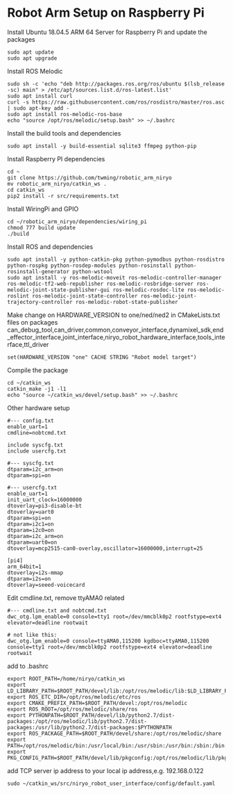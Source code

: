 # Robot Arm Setup on Raspberry Pi

Install Ubuntu 18.04.5 ARM 64 Server for Raspberry Pi and update the packages
```
sudo apt update
sudo apt upgrade
```
Install ROS Melodic
```
sudo sh -c 'echo "deb http://packages.ros.org/ros/ubuntu $(lsb_release -sc) main" > /etc/apt/sources.list.d/ros-latest.list'
sudo apt install curl 
curl -s https://raw.githubusercontent.com/ros/rosdistro/master/ros.asc | sudo apt-key add -
sudo apt install ros-melodic-ros-base
echo "source /opt/ros/melodic/setup.bash" >> ~/.bashrc
```
Install the build tools and dependencies
```
sudo apt install -y build-essential sqlite3 ffmpeg python-pip
```
Install Raspberry PI dependencies
```
cd ~
git clone https://github.com/twming/robotic_arm_niryo
mv robotic_arm_niryo/catkin_ws .
cd catkin_ws
pip2 install -r src/requirements.txt
```
Install WiringPi and GPIO
```
cd ~/robotic_arm_niryo/dependencies/wiring_pi
chmod 777 build update
./build
```
Install ROS and dependencies
```
sudo apt install -y python-catkin-pkg python-pymodbus python-rosdistro python-rospkg python-rosdep-modules python-rosinstall python-rosinstall-generator python-wstool
sudo apt install -y ros-melodic-moveit ros-melodic-controller-manager ros-melodic-tf2-web-republisher ros-melodic-rosbridge-server ros-melodic-joint-state-publisher-gui ros-melodic-rosdoc-lite ros-melodic-roslint ros-melodic-joint-state-controller ros-melodic-joint-trajectory-controller ros-melodic-robot-state-publisher
```
Make change on HARDWARE_VERSION to one/ned/ned2 in CMakeLists.txt files on packages can_debug_tool,can_driver,common,conveyor_interface,dynamixel_sdk,end_effector_interface,joint_interface,niryo_robot_hardware_interface,tools_interface,ttl_driver
```
set(HARDWARE_VERSION "one" CACHE STRING "Robot model target")
```
Compile the package
```
cd ~/catkin_ws
catkin_make -j1 -l1
echo "source ~/catkin_ws/devel/setup.bash" >> ~/.bashrc
```
Other hardware setup
```
#--- config.txt
enable_uart=1
cmdline=nobtcmd.txt

include syscfg.txt
include usercfg.txt

#--- syscfg.txt
dtparam=i2c_arm=on
dtparam=spi=on

#--- usercfg.txt
enable_uart=1
init_uart_clock=16000000
dtoverlay=pi3-disable-bt
dtoverlay=uart0
dtparam=spi=on
dtparam=i2c1=on
dtparam=i2c0=on
dtparam=i2c_arm=on
dtparam=uart0=on
dtoverlay=mcp2515-can0-overlay,oscillator=16000000,interrupt=25

[pi4]
arm_64bit=1
dtoverlay=i2s-mmap
dtparam=i2s=on
dtoverlay=seeed-voicecard
```
Edit cmdline.txt, remove ttyAMA0 related 
```
#--- cmdline.txt and nobtcmd.txt
dwc_otg.lpm_enable=0 console=tty1 root=/dev/mmcblk0p2 rootfstype=ext4 elevator=deadline rootwait

# not like this:
dwc_otg.lpm_enable=0 console=ttyAMA0,115200 kgdboc=ttyAMA0,115200 console=tty1 root=/dev/mmcblk0p2 rootfstype=ext4 elevator=deadline rootwait
```
add to .bashrc
```
export ROOT_PATH=/home/niryo/catkin_ws
export LD_LIBRARY_PATH=$ROOT_PATH/devel/lib:/opt/ros/melodic/lib:$LD_LIBRARY_PATH
export ROS_ETC_DIR=/opt/ros/melodic/etc/ros
export CMAKE_PREFIX_PATH=$ROOT_PATH/devel:/opt/ros/melodic
export ROS_ROOT=/opt/ros/melodic/share/ros
export PYTHONPATH=$ROOT_PATH/devel/lib/python2.7/dist-packages:/opt/ros/melodic/lib/python2.7/dist-packages:/usr/lib/python2.7/dist-packages:$PYTHONPATH
export ROS_PACKAGE_PATH=$ROOT_PATH/devel/share:/opt/ros/melodic/share
export PATH=/opt/ros/melodic/bin:/usr/local/bin:/usr/sbin:/usr/bin:/sbin:/bin:/usr/games:/usr/local/games:/snap/bin
export PKG_CONFIG_PATH=$ROOT_PATH/devel/lib/pkgconfig:/opt/ros/melodic/lib/pkgconfig
```
add TCP server ip address to your local ip address,e.g. 192.168.0.122
```
sudo ~/catkin_ws/src/niryo_robot_user_interface/config/default.yaml
```

